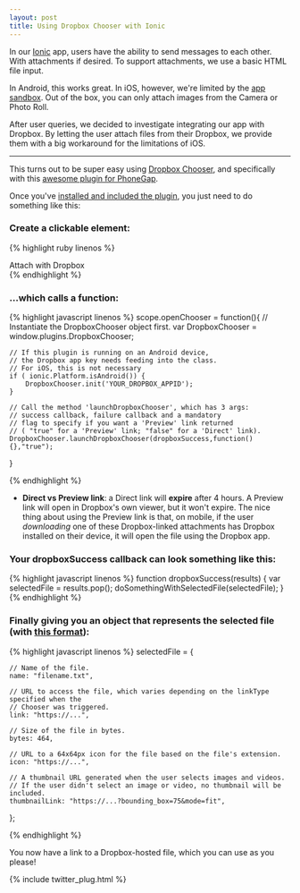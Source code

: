 ```yaml
---
layout: post
title: Using Dropbox Chooser with Ionic
---
```


In our [Ionic](ionicframework.com) app, users have the ability to send messages to each other. With attachments if desired. To support attachments, we use a basic HTML file input.

In Android, this works great. In iOS, however, we're limited by the [app sandbox](https://developer.apple.com/library/prerelease/ios/documentation/FileManagement/Conceptual/FileSystemProgrammingGuide/FileSystemOverview/FileSystemOverview.html). Out of the box, you can only attach images from the Camera or Photo Roll.

After user queries, we decided to investigate integrating our app with Dropbox. By letting the user attach files from their Dropbox, we provide them with a big workaround for the limitations of iOS.


-----

This turns out to be super easy using [Dropbox Chooser](https://www.dropbox.com/developers/dropins/chooser/js), and specifically with this [awesome plugin for PhoneGap](https://github.com/cv-library/phonegap-plugin-dropbox-chooser).

Once you've [installed and included the plugin](https://github.com/cv-library/phonegap-plugin-dropbox-chooser/blob/master/README.md#prerequisites), you just need to do something like this:

### Create a clickable element:

{% highlight ruby linenos %}
  <div class="item item-icon-left" ng-click="openChooser()">
    <i class="icon ion-social-dropbox"></i>
    Attach with Dropbox
 </div>
{% endhighlight %}

### ...which calls a function:

{% highlight javascript linenos %}
scope.openChooser = function(){
    // Instantiate the DropboxChooser object first.
    var DropboxChooser = window.plugins.DropboxChooser;

    // If this plugin is running on an Android device,
    // the Dropbox app key needs feeding into the class.
    // For iOS, this is not necessary
    if ( ionic.Platform.isAndroid()) {
        DropboxChooser.init('YOUR_DROPBOX_APPID');
    }

    // Call the method 'launchDropboxChooser', which has 3 args:
    // success callback, failure callback and a mandatory
    // flag to specify if you want a 'Preview' link returned
    // ( "true" for a 'Preview' link; "false" for a 'Direct' link).
    DropboxChooser.launchDropboxChooser(dropboxSuccess,function(){},"true");
}

{% endhighlight %}

* **Direct vs Preview link**: a Direct link will **expire** after 4 hours. A Preview link will open in Dropbox's own viewer, but it won't expire. The nice thing about using the Preview link is that, on mobile, if the user *downloading* one of these Dropbox-linked attachments has Dropbox installed on their device, it will open the file using the Dropbox app.

### Your dropboxSuccess callback can look something like this:

{% highlight javascript linenos %}
function dropboxSuccess(results) {
    var selectedFile = results.pop();
    doSomethingWithSelectedFile(selectedFile);
}
{% endhighlight %}

### Finally giving you an object that represents the selected file (with [this format](https://www.dropbox.com/developers/dropins/chooser/js)):

{% highlight javascript linenos %}
selectedFile = {

    // Name of the file.
    name: "filename.txt",

    // URL to access the file, which varies depending on the linkType specified when the
    // Chooser was triggered.
    link: "https://...",

    // Size of the file in bytes.
    bytes: 464,

    // URL to a 64x64px icon for the file based on the file's extension.
    icon: "https://...",

    // A thumbnail URL generated when the user selects images and videos.
    // If the user didn't select an image or video, no thumbnail will be included.
    thumbnailLink: "https://...?bounding_box=75&mode=fit",
 };

{% endhighlight %}

You now have a link to a Dropbox-hosted file, which you can use as you please!

{% include twitter_plug.html %}